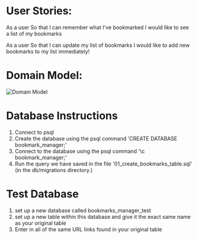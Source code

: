 
# User Stories:

As a user
So that I can remember what I've bookmarked
I would like to see a list of my bookmarks

As a user
So that I can update my list of bookmarks
I would like to add new bookmarks to my list immediately!

# Domain Model:

![Domain Model](https://i.imgur.com/xGvsORx.png)

# Database Instructions

1. Connect to psql
2. Create the database using the psql command 'CREATE DATABASE bookmark_manager;'
3. Connect to the database using the psql command '\c bookmark_manager;'
4. Run the query we have saved in the file '01_create_bookmarks_table.sql' (in the db/migrations directory.)


# Test Database

1. set up a new database called bookmarks_manager_test
2. set up a new table within this database and give it the exact same name as your original table
3. Enter in all of the same URL links found in your original table
